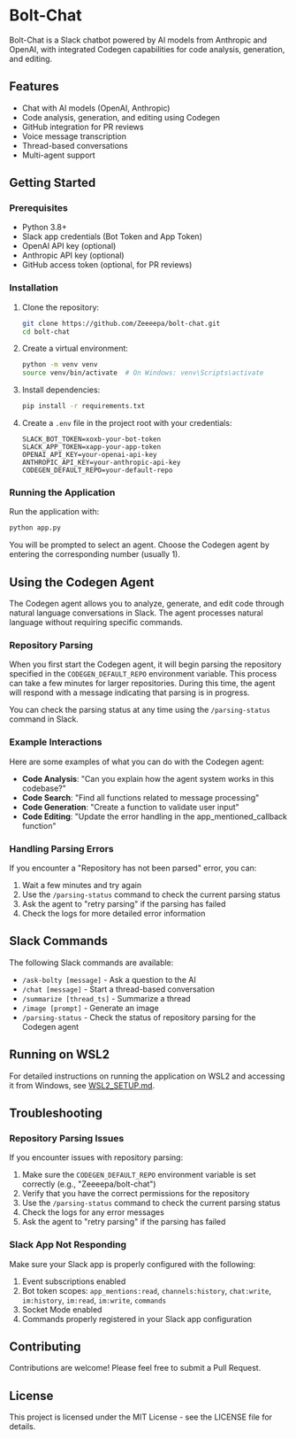 # Bolt-Chat

Bolt-Chat is a Slack chatbot powered by AI models from Anthropic and OpenAI, with integrated Codegen capabilities for code analysis, generation, and editing.

## Features

- Chat with AI models (OpenAI, Anthropic)
- Code analysis, generation, and editing using Codegen
- GitHub integration for PR reviews
- Voice message transcription
- Thread-based conversations
- Multi-agent support

## Getting Started

### Prerequisites

- Python 3.8+
- Slack app credentials (Bot Token and App Token)
- OpenAI API key (optional)
- Anthropic API key (optional)
- GitHub access token (optional, for PR reviews)

### Installation

1. Clone the repository:
   ```bash
   git clone https://github.com/Zeeeepa/bolt-chat.git
   cd bolt-chat
   ```

2. Create a virtual environment:
   ```bash
   python -m venv venv
   source venv/bin/activate  # On Windows: venv\Scripts\activate
   ```

3. Install dependencies:
   ```bash
   pip install -r requirements.txt
   ```

4. Create a `.env` file in the project root with your credentials:
   ```
   SLACK_BOT_TOKEN=xoxb-your-bot-token
   SLACK_APP_TOKEN=xapp-your-app-token
   OPENAI_API_KEY=your-openai-api-key
   ANTHROPIC_API_KEY=your-anthropic-api-key
   CODEGEN_DEFAULT_REPO=your-default-repo
   ```

### Running the Application

Run the application with:
```bash
python app.py
```

You will be prompted to select an agent. Choose the Codegen agent by entering the corresponding number (usually 1).

## Using the Codegen Agent

The Codegen agent allows you to analyze, generate, and edit code through natural language conversations in Slack. The agent processes natural language without requiring specific commands.

### Repository Parsing

When you first start the Codegen agent, it will begin parsing the repository specified in the `CODEGEN_DEFAULT_REPO` environment variable. This process can take a few minutes for larger repositories. During this time, the agent will respond with a message indicating that parsing is in progress.

You can check the parsing status at any time using the `/parsing-status` command in Slack.

### Example Interactions

Here are some examples of what you can do with the Codegen agent:

- **Code Analysis**: "Can you explain how the agent system works in this codebase?"
- **Code Search**: "Find all functions related to message processing"
- **Code Generation**: "Create a function to validate user input"
- **Code Editing**: "Update the error handling in the app_mentioned_callback function"

### Handling Parsing Errors

If you encounter a "Repository has not been parsed" error, you can:

1. Wait a few minutes and try again
2. Use the `/parsing-status` command to check the current parsing status
3. Ask the agent to "retry parsing" if the parsing has failed
4. Check the logs for more detailed error information

## Slack Commands

The following Slack commands are available:

- `/ask-bolty [message]` - Ask a question to the AI
- `/chat [message]` - Start a thread-based conversation
- `/summarize [thread_ts]` - Summarize a thread
- `/image [prompt]` - Generate an image
- `/parsing-status` - Check the status of repository parsing for the Codegen agent

## Running on WSL2

For detailed instructions on running the application on WSL2 and accessing it from Windows, see [WSL2_SETUP.md](WSL2_SETUP.md).

## Troubleshooting

### Repository Parsing Issues

If you encounter issues with repository parsing:

1. Make sure the `CODEGEN_DEFAULT_REPO` environment variable is set correctly (e.g., "Zeeeepa/bolt-chat")
2. Verify that you have the correct permissions for the repository
3. Use the `/parsing-status` command to check the current parsing status
4. Check the logs for any error messages
5. Ask the agent to "retry parsing" if the parsing has failed

### Slack App Not Responding

Make sure your Slack app is properly configured with the following:

1. Event subscriptions enabled
2. Bot token scopes: `app_mentions:read`, `channels:history`, `chat:write`, `im:history`, `im:read`, `im:write`, `commands`
3. Socket Mode enabled
4. Commands properly registered in your Slack app configuration

## Contributing

Contributions are welcome! Please feel free to submit a Pull Request.

## License

This project is licensed under the MIT License - see the LICENSE file for details.